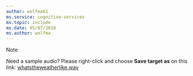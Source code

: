 ```yaml
---
author: wolfma61
ms.service: cognitive-services
ms.topic: include
ms.date: 05/07/2018
ms.author: wolfma
---
```


> [!NOTE]
> Need a sample audio? Please right-click and choose **Save target as** on this link: [whatstheweatherlike.wav](https://raw.githubusercontent.com/Azure-Samples/Cognitive-Speech-STT-Android/95b698b584bce01d7cfa7faa15fb254482b6402e/samples/SpeechRecoExample/assets/whatstheweatherlike.wav)
